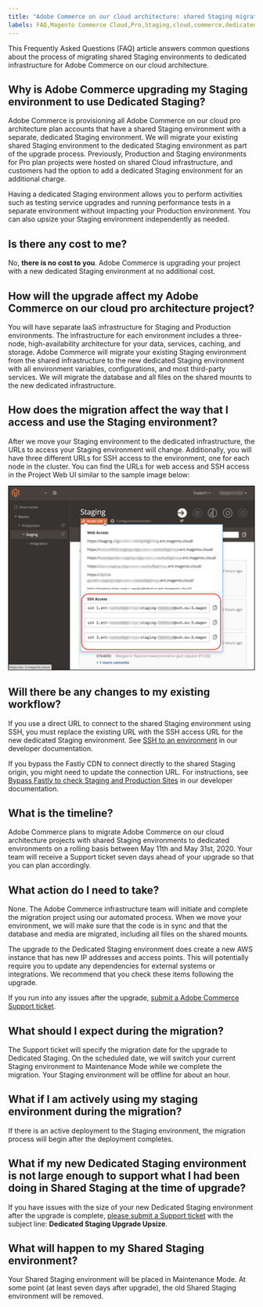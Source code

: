 ```yaml
---
title: "Adobe Commerce on our cloud architecture: shared Staging migration to dedicated infrastructure"
labels: FAQ,Magento Commerce Cloud,Pro,Staging,cloud,commerce,dedicated,infrastructure,maintenance mode,migration,production,shared,staging,upgrade,Adobe Commerce
---
```


This Frequently Asked Questions (FAQ) article answers common questions about the process of migrating shared Staging environments to dedicated infrastructure for Adobe Commerce on our cloud architecture.

## Why is Adobe Commerce upgrading my Staging environment to use Dedicated Staging?

Adobe Commerce is provisioning all Adobe Commerce on our cloud pro architecture plan accounts that have a shared Staging environment with a separate, dedicated Staging environment. We will migrate your existing shared Staging environment to the dedicated Staging environment as part of the upgrade process. Previously, Production and Staging environments for Pro plan projects were hosted on shared Cloud infrastructure, and customers had the option to add a dedicated Staging environment for an additional charge.

Having a dedicated Staging environment allows you to perform activities such as testing service upgrades and running performance tests in a separate environment without impacting your Production environment. You can also upsize your Staging environment independently as needed.

## Is there any cost to me?

No, **there is no cost to you**. Adobe Commerce is upgrading your project with a new dedicated Staging environment at no additional cost.

## How will the upgrade affect my Adobe Commerce on our cloud pro architecture project?

You will have separate IaaS infrastructure for Staging and Production environments. The infrastructure for each environment includes a three-node, high-availability architecture for your data, services, caching, and storage. Adobe Commerce will migrate your existing Staging environment from the shared infrastructure to the new dedicated Staging environment with all environment variables, configurations, and most third-party services. We will migrate the database and all files on the shared mounts to the new dedicated infrastructure.

## How does the migration affect the way that I access and use the Staging environment?

After we move your Staging environment to the dedicated infrastructure, the URLs to access your Staging environment will change. Additionally, you will have three different URLs for SSH access to the environment, one for each node in the cluster. You can find the URLs for web access and SSH access in the Project Web UI similar to the sample image below:

![cloud_project-ssh-three-node-access.jpg](assets/cloud_project-ssh-three-node-access.jpg)

## Will there be any changes to my existing workflow?

If you use a direct URL to connect to the shared Staging environment using SSH, you must replace the existing URL with the SSH access URL for the new dedicated Staging environment. See [SSH to an environment](https://devdocs.magento.com/cloud/env/environments-ssh.html#ssh) in our developer documentation.

If you bypass the Fastly CDN to connect directly to the shared Staging origin, you might need to update the connection URL. For instructions, see [Bypass Fastly to check Staging and Production Sites](https://devdocs.magento.com/cloud/cdn/trouble-fastly.html#cloud-test-stage) in our developer documentation.

## What is the timeline?

Adobe Commerce plans to migrate Adobe Commerce on our cloud architecture projects with shared Staging environments to dedicated environments on a rolling basis between May 11th and May 31st, 2020. Your team will receive a Support ticket seven days ahead of your upgrade so that you can plan accordingly.

## What action do I need to take?

None. The Adobe Commerce infrastructure team will initiate and complete the migration project using our automated process. When we move your environment, we will make sure that the code is in sync and that the database and media are migrated, including all files on the shared mounts.

The upgrade to the Dedicated Staging environment does create a new AWS instance that has new IP addresses and access points. This will potentially require you to update any dependencies for external systems or integrations. We recommend that you check these items following the upgrade.

If you run into any issues after the upgrade, [submit a Adobe Commerce Support ticket](https://support.magento.com/hc/en-us/articles/360019088251-Submit-a-support-ticket).

## What should I expect during the migration?

The Support ticket will specify the migration date for the upgrade to Dedicated Staging. On the scheduled date, we will switch your current Staging environment to Maintenance Mode while we complete the migration. Your Staging environment will be offline for about an hour.

## What if I am actively using my staging environment during the migration?

If there is an active deployment to the Staging environment, the migration process will begin after the deployment completes.

## What if my new Dedicated Staging environment is not large enough to support what I had been doing in Shared Staging at the time of upgrade?

If you have issues with the size of your new Dedicated Staging environment after the upgrade is complete, [please submit a Support ticket](https://support.magento.com/hc/en-us/articles/360019088251-Submit-a-support-ticket) with the subject line: **Dedicated Staging Upgrade Upsize**.

## What will happen to my Shared Staging environment?

Your Shared Staging environment will be placed in Maintenance Mode. At some point (at least seven days after upgrade), the old Shared Staging environment will be removed.
